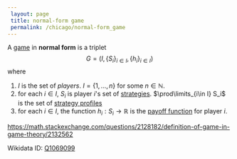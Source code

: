 ```yaml
---
 layout: page
 title: normal-form game
 permalink: /chicago/normal-form_game
---
```

A [game](https://defsmath.github.io/DefsMath/game) in **normal form** is a triplet $$G = (I, \{S_i\}_{i\in I}, \{h_i\}_{i\in I})$$ where 
1. $I$ is the set of _players_. $I = \{1,\dots, n\}$ for some $n \in\mathbb N$.
2. for each $i \in I$, $S_i$ is player $i$'s set of [strategies](https://defsmath.github.io/DefsMath/strategy). $\prod\limits_{i\in I} S_i$ is the set of [strategy profiles](https://defsmath.github.io/DefsMath/strategy_profile)
3. for each $i\in I$, the function $h_i: S_i \to \mathbb R$ is the [payoff function](https://defsmath.github.io/DefsMath/payoff_function) for player $i$.


https://math.stackexchange.com/questions/2128182/definition-of-game-in-game-theory/2132562

Wikidata ID: [Q1069099](https://www.wikidata.org/wiki/Q1069099)